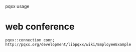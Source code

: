pqxx usage

# web conference

```
pqxx::connection conn;  http://pqxx.org/development/libpqxx/wiki/EmployeeExample
```



